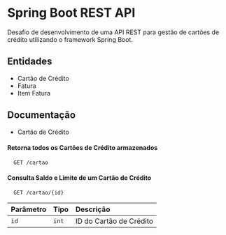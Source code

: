 # Spring Boot REST API

Desafio de desenvolvimento de uma API REST para gestão de cartões de crédito utilizando o framework Spring Boot.

## Entidades

- Cartão de Crédito
- Fatura
- Item Fatura

## Documentação

- Cartão de Crédito

#### Retorna todos os Cartões de Crédito armazenados

```http
  GET /cartao
```

#### Consulta Saldo e Limite de um Cartão de Crédito

```http
  GET /cartao/{id}
```

| Parâmetro | Tipo  | Descrição               |
| :-------- | :---- | :---------------------- |
| `id`      | `int` | ID do Cartão de Crédito |

